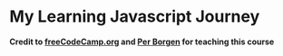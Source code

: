 # My Learning Javascript Journey

**Credit to [freeCodeCamp.org](https://www.freecodecamp.org/) and [Per Borgen](https://twitter.com/perborgen) for teaching this course**
